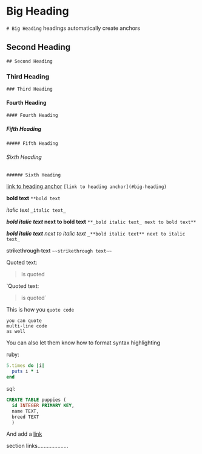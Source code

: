 # Big Heading
`# Big Heading`
headings automatically create anchors

## Second Heading
`## Second Heading`

### Third Heading
`### Third Heading`

#### Fourth Heading
`#### Fourth Heading`

##### Fifth Heading
`##### Fifth Heading`

###### Sixth Heading
`###### Sixth Heading`

[link to heading anchor](#big-heading)
`[link to heading anchor](#big-heading)`

**bold text**
`**bold text`

_italic text_
`_italic text_`

**_bold italic text_ next to bold text**
`**_bold italic text_ next to bold text**`

_**bold italic text** next to italic text_
`_**bold italic text** next to italic text_`

~~strikethrough text~~
`~~strikethrough text~~`

Quoted text:
>is quoted

`Quoted text:
>is quoted`

This is how you `quote code`

```
you can quote
multi-line code
as well
```
You can also let them know how to format syntax highlighting

ruby:
```ruby
5.times do |i|
  puts i * i
end
```
sql:
```sql
CREATE TABLE puppies (
  id INTEGER PRIMARY KEY,
  name TEXT,
  breed TEXT
  )
```
And add a [link](google.com)

section links....................

